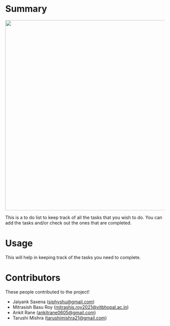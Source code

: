 # Summary

<img src="https://edexec.co.uk/wp-content/uploads/2020/03/iStock-904608040-639x381.jpg" width=600/>

This is a to do list to keep track of all the tasks that you wish to do. You can add the tasks and/or check out the ones that are completed.

# Usage

This will help in keeping track of the tasks you need to complete.

# Contributors

These people contributed to the project!

- Jaiyank Saxena (siphyshu@gmail.com)
- Mitrasish Basu Roy (mitrashis.roy2021@vitbhopal.ac.in)
- Ankit Rane (ankitrane0605@gmail.com)
- Tarushi Mishra (tarushimishra21@gmail.com)
